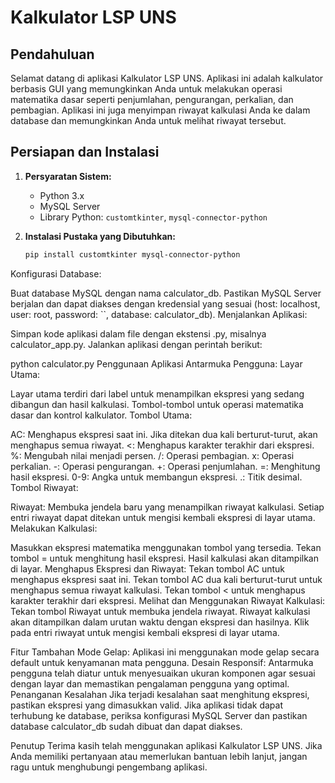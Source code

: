 # Kalkulator LSP UNS

## Pendahuluan
Selamat datang di aplikasi Kalkulator LSP UNS. Aplikasi ini adalah kalkulator berbasis GUI yang memungkinkan Anda untuk melakukan operasi matematika dasar seperti penjumlahan, pengurangan, perkalian, dan pembagian. Aplikasi ini juga menyimpan riwayat kalkulasi Anda ke dalam database dan memungkinkan Anda untuk melihat riwayat tersebut.

## Persiapan dan Instalasi

1. **Persyaratan Sistem:**
   - Python 3.x
   - MySQL Server
   - Library Python: `customtkinter`, `mysql-connector-python`

2. **Instalasi Pustaka yang Dibutuhkan:**
   ```bash
   pip install customtkinter mysql-connector-python
Konfigurasi Database:

Buat database MySQL dengan nama calculator_db.
Pastikan MySQL Server berjalan dan dapat diakses dengan kredensial yang sesuai (host: localhost, user: root, password: ``, database: calculator_db).
Menjalankan Aplikasi:

Simpan kode aplikasi dalam file dengan ekstensi .py, misalnya calculator_app.py.
Jalankan aplikasi dengan perintah berikut:

python calculator.py
Penggunaan Aplikasi
Antarmuka Pengguna:
Layar Utama:

Layar utama terdiri dari label untuk menampilkan ekspresi yang sedang dibangun dan hasil kalkulasi.
Tombol-tombol untuk operasi matematika dasar dan kontrol kalkulator.
Tombol Utama:

AC: Menghapus ekspresi saat ini. Jika ditekan dua kali berturut-turut, akan menghapus semua riwayat.
<: Menghapus karakter terakhir dari ekspresi.
%: Mengubah nilai menjadi persen.
/: Operasi pembagian.
x: Operasi perkalian.
-: Operasi pengurangan.
+: Operasi penjumlahan.
=: Menghitung hasil ekspresi.
0-9: Angka untuk membangun ekspresi.
.: Titik desimal.
Tombol Riwayat:

Riwayat: Membuka jendela baru yang menampilkan riwayat kalkulasi. Setiap entri riwayat dapat ditekan untuk mengisi kembali ekspresi di layar utama.
Melakukan Kalkulasi:

Masukkan ekspresi matematika menggunakan tombol yang tersedia.
Tekan tombol = untuk menghitung hasil ekspresi.
Hasil kalkulasi akan ditampilkan di layar.
Menghapus Ekspresi dan Riwayat:
Tekan tombol AC untuk menghapus ekspresi saat ini.
Tekan tombol AC dua kali berturut-turut untuk menghapus semua riwayat kalkulasi.
Tekan tombol < untuk menghapus karakter terakhir dari ekspresi.
Melihat dan Menggunakan Riwayat Kalkulasi:
Tekan tombol Riwayat untuk membuka jendela riwayat.
Riwayat kalkulasi akan ditampilkan dalam urutan waktu dengan ekspresi dan hasilnya.
Klik pada entri riwayat untuk mengisi kembali ekspresi di layar utama.

Fitur Tambahan
Mode Gelap: Aplikasi ini menggunakan mode gelap secara default untuk kenyamanan mata pengguna.
Desain Responsif: Antarmuka pengguna telah diatur untuk menyesuaikan ukuran komponen agar sesuai dengan layar dan memastikan pengalaman pengguna yang optimal.
Penanganan Kesalahan
Jika terjadi kesalahan saat menghitung ekspresi, pastikan ekspresi yang dimasukkan valid.
Jika aplikasi tidak dapat terhubung ke database, periksa konfigurasi MySQL Server dan pastikan database calculator_db sudah dibuat dan dapat diakses.

Penutup
Terima kasih telah menggunakan aplikasi Kalkulator LSP UNS. Jika Anda memiliki pertanyaan atau memerlukan bantuan lebih lanjut, jangan ragu untuk menghubungi pengembang aplikasi.
